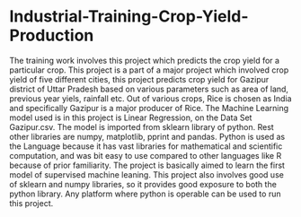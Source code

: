 # Industrial-Training-Crop-Yield-Production
The training work involves this project which predicts the crop yield for a particular crop.
This project is a part of a major project which involved crop yield of five different cities,
this project predicts crop yield for Gazipur district of Uttar Pradesh based on various
parameters such as area of land, previous year yiels, rainfall etc. Out of various crops,
Rice is chosen as India and specifically Gazipur is a major producer of Rice.
The Machine Learning model used is in this project is Linear Regression, on the Data Set
Gazipur.csv. The model is imported from sklearn library of python. Rest other libraries are
numpy, matplotlib, pprint and pandas. Python is used as the Language because it has
vast libraries for mathematical and scientific computation, and was bit easy to use
compared to other languages like R because of prior familiarity.
The project is basically aimed to learn the first model of supervised machine leaning. This
project also involves good use of sklearn and numpy libraries, so it provides good
exposure to both the python library. Any platform where python is operable can be used
to run this project.

